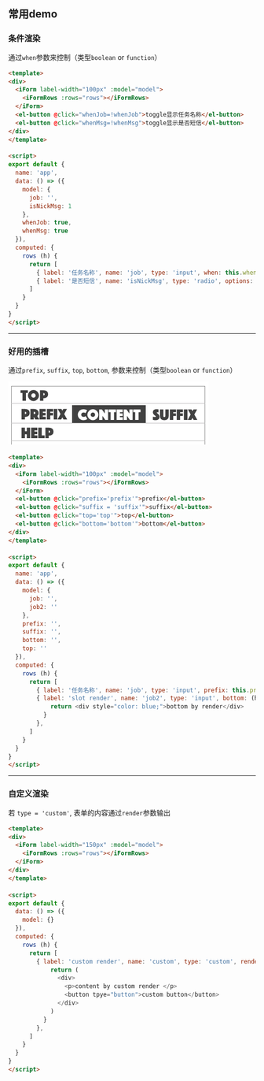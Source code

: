 ## 常用demo

### 条件渲染

通过`when`参数来控制（类型`boolean` or `function`）

<box>
  <vuecode md>
    <div slot="demo">
      <demos-when></demos-when>
    </div>
    <div slot="code">

```html
<template>
<div>
  <iForm label-width="100px" :model="model">
    <iFormRows :rows="rows"></iFormRows>
  </iForm>
  <el-button @click="whenJob=!whenJob">toggle显示任务名称</el-button>
  <el-button @click="whenMsg=!whenMsg">toggle显示是否短信</el-button>
</div>
</template>

<script>
export default {
  name: 'app',
  data: () => ({
    model: {
      job: '',
      isNickMsg: 1
    },
    whenJob: true,
    whenMsg: true
  }),
  computed: {
    rows (h) {
      return [
        { label: '任务名称', name: 'job', type: 'input', when: this.whenJob },
        { label: '是否短信', name: 'isNickMsg', type: 'radio', options: [{value: 1, name: '否'}, {value: 2, name:'是'}], when: () => this.whenMsg },
      ]
    }
  }
}
</script>
```

  </div>
  </vuecode>
</box>

---

### 好用的插槽

通过`prefix`, `suffix`, `top`, `bottom`, 参数来控制（类型`boolean` or `function`）

![好用的](../../../static/prefix.png)

<box>
  <vuecode md>
    <div slot="demo">
      <demos-slot></demos-slot>
    </div>
    <div slot="code">

```html
<template>
<div>
  <iForm label-width="100px" :model="model">
    <iFormRows :rows="rows"></iFormRows>
  </iForm>
  <el-button @click="prefix='prefix'">prefix</el-button>
  <el-button @click="suffix = 'suffix'">suffix</el-button>
  <el-button @click="top='top'">top</el-button>
  <el-button @click="bottom='bottom'">bottom</el-button>
</div>
</template>

<script>
export default {
  name: 'app',
  data: () => ({
    model: {
      job: '',
      job2: ''
    },
    prefix: '',
    suffix: '',
    bottom: '',
    top: ''
  }),
  computed: {
    rows (h) {
      return [
        { label: '任务名称', name: 'job', type: 'input', prefix: this.prefix, suffix: this.suffix, bottom: this.bottom, top: this.top },
        { label: 'slot render', name: 'job2', type: 'input', bottom: (h) => {
            return <div style="color: blue;">bottom by render</div>
          }
        },
      ]
    }
  }
}
</script>
```

  </div>
  </vuecode>
</box>

---

### 自定义渲染

若 `type = 'custom'`, 表单的内容通过`render`参数输出

<box>
  <vuecode md>
    <div slot="demo">
      <demos-custom-render />
    </div>
    <div slot="code">

```html
<template>
<div>
  <iForm label-width="150px" :model="model">
    <iFormRows :rows="rows"></iFormRows>
  </iForm>
</div>
</template>

<script>
export default {
  data: () => ({
    model: {}
  }),
  computed: {
    rows (h) {
      return [
        { label: 'custom render', name: 'custom', type: 'custom', render: (h) => {
            return (
              <div>
                <p>content by custom render </p>
                <button tpye="button">custom button</button>
              </div>
            )
          }
        },
      ]
    }
  }
}
</script>

```

  </div>
  </vuecode>
</box>
